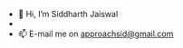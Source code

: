 - 👋 Hi, I’m Siddharth Jaiswal
- 
- 📫 E-mail me on approachsid@gmail.com

<!---
sidjai09/sidjai09 is a ✨ special ✨ repository because its `README.md` (this file) appears on your GitHub profile.
You can click the Preview link to take a look at your changes.
--->
